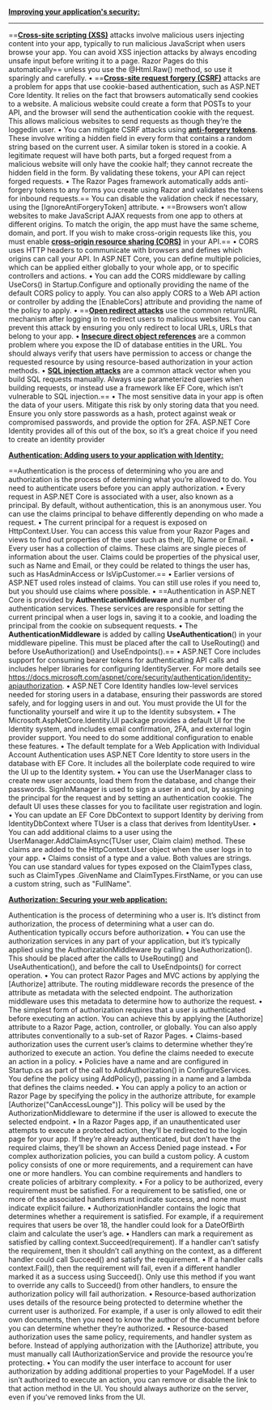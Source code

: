 **<u>Improving your application's security:</u>**

****

==**<u>Cross-site scripting (XSS)</u>** attacks involve malicious users injecting content into your app, typically to run malicious JavaScript when users browse your app. You can avoid XSS injection attacks by always encoding unsafe input before writing it to a page. Razor Pages do this automatically== unless you use the @Html.Raw() method, so use it sparingly and carefully.
• ==**<u>Cross-site request forgery (CSRF)</u>** attacks are a problem for apps that use cookie-based authentication, such as ASP.NET Core Identity. It relies on the fact that browsers automatically send cookies to a website. A malicious website could create a form that POSTs to your API, and the browser will send the authentication cookie with the request. This allows malicious websites to send requests as though they’re the loggedin user.
• You can mitigate CSRF attacks using **<u>anti-forgery tokens</u>**. These involve writing a hidden field in every form that contains a random string based on the current user. A similar token is stored in a cookie. A legitimate request will have both parts, but a forged request from a malicious website will only have the cookie half; they cannot recreate the hidden field in the form. By validating these tokens, your API can reject forged requests.
• The Razor Pages framework automatically adds anti-forgery tokens to any forms you create using Razor and validates the tokens for inbound requests.== You can disable the validation check if necessary, using the [IgnoreAntiForgeryToken] attribute. 
• ==Browsers won’t allow websites to make JavaScript AJAX requests from one app to others at different origins. To match the origin, the app must have the same scheme, domain, and port. If you wish to make cross-origin requests like this, you must enable **<u>cross-origin resource sharing (CORS)</u>** in your API.==
• CORS uses HTTP headers to communicate with browsers and defines which origins can call your API. In ASP.NET Core, you can define multiple policies, which can be applied either globally to your whole app, or to specific controllers and actions.
• You can add the CORS middleware by calling UseCors() in Startup.Configure and optionally providing the name of the default CORS policy to apply. You can also apply CORS to a Web API action or controller by adding the [EnableCors] attribute and providing the name of the policy to apply.
• ==**<u>Open redirect attacks</u>** use the common returnURL mechanism after logging in to redirect users to malicious websites. You can prevent this attack by ensuring you only redirect to local URLs, URLs that belong to your app.
• **<u>Insecure direct object references</u>** are a common problem where you expose the ID of database entities in the URL. You should always verify that users have permission to access or change the requested resource by using resource-based authorization in your action methods.
• **<u>SQL injection attacks</u>** are a common attack vector when you build SQL requests manually. Always use parameterized queries when building requests, or instead use a framework like EF Core, which isn’t vulnerable to SQL injection.==
• The most sensitive data in your app is often the data of your users. Mitigate this risk by only storing data that you need. Ensure you only store passwords as a hash, protect against weak or compromised passwords, and provide the option for 2FA. ASP.NET Core Identity provides all of this out of the box, so it’s a great choice if you need to create an identity provider  

**<u>Authentication: Adding users to your application with Identity:</u>**

==Authentication is the process of determining who you are and authorization is the process of determining what you’re allowed to do. You need to authenticate users before you can apply authorization.
• Every request in ASP.NET Core is associated with a user, also known as a principal. By default, without authentication, this is an anonymous user. You can use the claims principal to behave differently depending on who made a request.
• The current principal for a request is exposed on HttpContext.User. You can access this value from your Razor Pages and views to find out properties of the user such as their, ID, Name or Email.
• Every user has a collection of claims. These claims are single pieces of information about the user. Claims could be properties of the physical user, such as Name and Email, or they could be related to things the user has, such as HasAdminAccess or IsVipCustomer.==
• Earlier versions of ASP.NET used roles instead of claims. You can still use roles if you need to, but you should use claims where possible.
• ==Authentication in ASP.NET Core is provided by **AuthenticationMiddleware** and a number of authentication services. These services are responsible for setting the current principal when a user logs in, saving it to a cookie, and loading the principal from the cookie on subsequent requests.
• The **AuthenticationMiddleware** is added by calling **UseAuthentication**() in your middleware pipeline. This must be placed after the call to UseRouting() and before UseAuthorization() and UseEndpoints().==
• ASP.NET Core includes support for consuming bearer tokens for authenticating API calls and includes helper libraries for configuring IdentityServer. For more details see https://docs.microsoft.com/aspnet/core/security/authentication/identity-apiauthorization.
• ASP.NET Core Identity handles low-level services needed for storing users in a database, ensuring their passwords are stored safely, and for logging users in and out. You must provide the UI for the functionality yourself and wire it up to the Identity subsystem.
• The Microsoft.AspNetCore.Identity.UI package provides a default UI for the Identity system, and includes email confirmation, 2FA, and external login provider support. You need to do some additional configuration to enable these features.
• The default template for a Web Application with Individual Account Authentication uses ASP.NET Core Identity to store users in the database with EF Core. It includes all the boilerplate code required to wire the UI up to the Identity system.
• You can use the UserManager<T> class to create new user accounts, load them from the database, and change their passwords. SignInManager<T> is used to sign a user in and out, by assigning the principal for the request and by setting an authentication cookie. The default UI uses these classes for you to facilitate user registration and login.
• You can update an EF Core DbContext to support Identity by deriving from IdentityDbContext<TUser> where TUser is a class that derives from IdentityUser. 
• You can add additional claims to a user using the UserManager<TUser>.AddClaimAsync(TUser user, Claim claim) method. These claims are added to the HttpContext.User object when the user logs in to your app.
• Claims consist of a type and a value. Both values are strings. You can use standard values for types exposed on the ClaimTypes class, such as ClaimTypes .GivenName and ClaimTypes.FirstName, or you can use a custom string, such as "FullName".  

**<u>Authorization: Securing your web application:</u>**

Authentication is the process of determining who a user is. It’s distinct from authorization, the process of determining what a user can do. Authentication typically occurs before authorization.
• You can use the authorization services in any part of your application, but it’s typically applied using the AuthorizationMiddleware by calling UseAuthorization(). This should be placed after the calls to UseRouting() and UseAuthentication(), and before the call to UseEndpoints() for correct operation.
• You can protect Razor Pages and MVC actions by applying the [Authorize] attribute. The routing middleware records the presence of the attribute as metadata with the selected endpoint. The authorization middleware uses this metadata to determine how to authorize the request.
• The simplest form of authorization requires that a user is authenticated before executing an action. You can achieve this by applying the [Authorize] attribute to a Razor Page, action, controller, or globally. You can also apply attributes conventionally to a sub-set of Razor Pages.
• Claims-based authorization uses the current user’s claims to determine whether they’re authorized to execute an action. You define the claims needed to execute an action in a policy.
• Policies have a name and are configured in Startup.cs as part of the call to AddAuthorization() in ConfigureServices. You define the policy using AddPolicy(), passing in a name and a lambda that defines the claims needed.
• You can apply a policy to an action or Razor Page by specifying the policy in the authorize attribute, for example [Authorize("CanAccessLounge")]. This policy will be used by the AuthorizationMiddleware to determine if the user is allowed to execute the selected endpoint.
• In a Razor Pages app, if an unauthenticated user attempts to execute a protected action, they’ll be redirected to the login page for your app. If they’re already authenticated, but don’t have the required claims, they’ll be shown an Access Denied page instead.
• For complex authorization policies, you can build a custom policy. A custom policy consists of one or more requirements, and a requirement can have one or more handlers. You can combine requirements and handlers to create policies of arbitrary complexity.
• For a policy to be authorized, every requirement must be satisfied. For a requirement to be satisfied, one or more of the associated handlers must indicate success, and none must indicate explicit failure.
• AuthorizationHandler<T> contains the logic that determines whether a requirement is satisfied. For example, if a requirement requires that users be over 18, the handler could look for a DateOfBirth claim and calculate the user’s age.
• Handlers can mark a requirement as satisfied by calling context.Succeed(requirement). If a handler can’t satisfy the requirement, then it
shouldn’t call anything on the context, as a different handler could call Succeed() and satisfy the requirement.
• If a handler calls context.Fail(), then the requirement will fail, even if a different handler marked it as a success using Succeed(). Only use this method if you want to override any calls to Succeed() from other handlers, to ensure the authorization policy will fail authorization.
• Resource-based authorization uses details of the resource being protected to determine whether the current user is authorized. For example, if a user is only allowed to edit their own documents, then you need to know the author of the document before you can determine whether they’re authorized.
• Resource-based authorization uses the same policy, requirements, and handler system as before. Instead of applying authorization with the [Authorize] attribute, you must manually call IAuthorizationService and provide the resource you’re protecting.
• You can modify the user interface to account for user authorization by adding additional properties to your PageModel. If a user isn’t authorized to execute an action, you can remove or disable the link to that action method in the UI. You should always authorize on the server, even if you’ve removed links from the UI.  